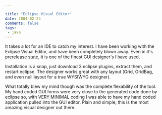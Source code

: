 ```yaml
---

title: "Eclipse Visual Editor"
date: 2004-02-24
comments: false
tags:
 - java
---
```


It takes a lot for an IDE to catch my interest. I have been working with the Eclipse Visual Editor, and have been completely blown away. Even in it's prerelease state, it is one of the finest GUI designer's I have used.


Installation is a snap, just download 3 eclipse plugins, extract them, and restart eclipse. The designer works great with any layout (Grid, GridBag, and even null layout for a true WYSIWYG designer).


What totally blew my mind though was the complete flexability of the tool. My hand coded GUI forms were very close to the generated code done by eclipse so, with VERY MINIMAL coding I was able to have my hand coded application pulled into the GUI editor. Plain and simple, this is the most amazing visual designer out there.

